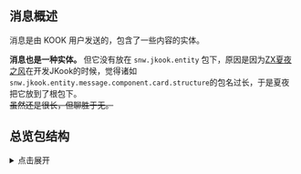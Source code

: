 ## 消息概述

消息是由 KOOK 用户发送的，包含了一些内容的实体。

**消息也是一种实体。**
但它没有放在 `snw.jkook.entity` 包下，原因是因为[ZX夏夜之风](https://github.com/SNWCreations)在开发JKook的时候，觉得诸如`snw.jkook.entity.message.component.card.structure`的包名过长，于是夏夜把它放到了根包下。  
~~虽然还是很长，但聊胜于无。~~

## 总览包结构

<details>
<summary>点击展开</summary>

```text
snw.jkook.message
|   Message
|   PrivateMessage
|   TextChannelMessage
|   
\---component
    |   BaseComponent
    |   FileComponent
    |   MarkdownComponent
    |   TextComponent
    |   
    \---card
        |   CardBuilder
        |   CardComponent
        |   CardScopeElement
        |   MultipleCardComponent
        |   Size
        |   Theme
        |   
        +---element
        |       BaseElement
        |       ButtonElement
        |       ImageElement
        |       InteractElement
        |       MarkdownElement
        |       PlainTextElement
        |       
        +---module
        |       ActionGroupModule
        |       BaseModule
        |       ContainerModule
        |       ContextModule
        |       CountdownModule
        |       DividerModule
        |       FileModule
        |       HeaderModule
        |       ImageGroupModule
        |       InviteModule
        |       package-info
        |       SectionModule
        |       
        \---structure
                BaseStructure
                Paragraph
```

</details>